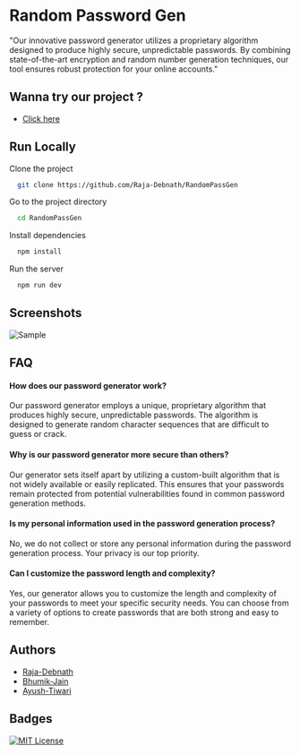 
# Random Password Gen

"Our innovative password generator utilizes a proprietary algorithm designed to produce highly secure, unpredictable passwords. By combining state-of-the-art encryption and random number generation techniques, our tool ensures robust protection for your online accounts."


## Wanna try our project ?


- [Click here](https://random-pass-gen-flame.vercel.app/)

## Run Locally

Clone the project

```bash
  git clone https://github.com/Raja-Debnath/RandomPassGen
```

Go to the project directory

```bash
  cd RandomPassGen
```

Install dependencies

```bash
  npm install
```

Run the server

```bash
  npm run dev
```

## Screenshots

![Sample](https://github.com/user-attachments/assets/0056ab88-8b6c-4102-b98b-6817886e0817)

## FAQ

#### How does our password generator work?

Our password generator employs a unique, proprietary algorithm that produces highly secure, unpredictable passwords. The algorithm is designed to generate random character sequences that are difficult to guess or crack.

#### Why is our password generator more secure than others?


Our generator sets itself apart by utilizing a custom-built algorithm that is not widely available or easily replicated. This ensures that your passwords remain protected from potential vulnerabilities found in common password generation methods.

#### Is my personal information used in the password generation process?

No, we do not collect or store any personal information during the password generation process. Your privacy is our top priority.

#### Can I customize the password length and complexity?

Yes, our generator allows you to customize the length and complexity of your passwords to meet your specific security needs. You can choose from a variety of options to create passwords that are both strong and easy to remember.
## Authors

- [Raja-Debnath](https://github.com/Raja-Debnath)
- [Bhumik-Jain](https://github.com/therealcheemda)
- [Ayush-Tiwari](https://github.com/Mr-Ayushh)


## Badges

[![MIT License](https://img.shields.io/badge/License-MIT-green.svg)](https://choosealicense.com/licenses/mit/)

